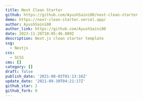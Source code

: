 ```yaml
---
title: Next Clean Starter
github: https://github.com/AyushSaini00/next-clean-starter
demo: https://next-clean-starter.vercel.app/
author: AyushSaini00
author_link: https://github.com/AyushSaini00
date: 2023-11-26T10:05:46.889Z
description: Next.js clean starter template
ssg:
  - Nextjs
css:
  - SCSS
cms: []
category: []
draft: false
publish_date: '2021-08-03T01:13:16Z'
update_date: '2021-09-30T04:21:17Z'
github_star: 2
github_fork: 0
---
```

